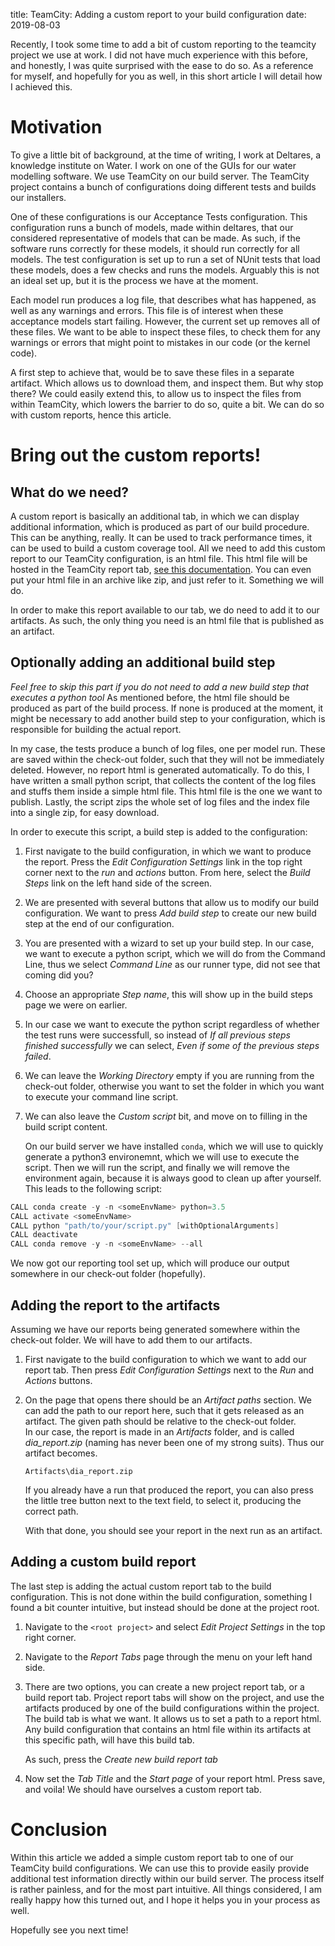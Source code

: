 title: TeamCity: Adding a custom report to your build configuration
date: 2019-08-03

Recently, I took some time to add a bit of custom reporting to the teamcity 
project we use at work. I did not have much experience with this before, and
honestly, I was quite surprised with the ease to do so. As a reference for 
myself, and hopefully for you as well, in this short article I will detail how I
achieved this.

# Motivation

To give a little bit of background, at the time of writing, I work at Deltares,
a knowledge institute on Water. I work on one of the GUIs for our water 
modelling software. We use TeamCity on our build server. The TeamCity project 
contains a bunch of configurations doing different tests and builds our 
installers.

One of these configurations is our Acceptance Tests configuration. This
configuration runs a bunch of models, made within deltares, that our considered
representative of models that can be made. As such, if the software runs 
correctly for these models, it should run correctly for all models.
The test configuration is set up to run a set of NUnit tests that load these
models, does a few checks and runs the models. Arguably this is not an ideal
set up, but it is the process we have at the moment. 

Each model run produces a log file, that describes what has happened, as well as
any warnings and errors. This file is of interest when these acceptance models
start failing. However, the current set up removes all of these files. We want
to be able to inspect these files, to check them for any warnings or errors that
might point to mistakes in our code (or the kernel code).

A first step to achieve that, would be to save these files in a separate 
artifact. Which allows us to download them, and inspect them. But why stop 
there? We could easily extend this, to allow us to inspect the files from within
TeamCity, which lowers the barrier to do so, quite a bit. We can do so with 
custom reports, hence this article.

# Bring out the custom reports!

## What do we need?

A custom report is basically an additional tab, in which we can display 
additional information, which is produced as part of our build procedure. This
can be anything, really. It can be used to track performance times, it can be 
used to build a custom coverage tool. All we need to add this custom report to
our TeamCity configuration, is an html file. This html file will be hosted in
the TeamCity report tab, [see this documentation](https://confluence.jetbrains.com/display/TCD10/Including+Third-Party+Reports+in+the+Build+Results).
You can even put your html file in an archive like zip, and just refer to it.
Something we will do. 

In order to make this report available to our tab, we do need to add it to our
artifacts. As such, the only thing you need is an html file that is published 
as an artifact.

## Optionally adding an additional build step

*Feel free to skip this part if you do not need to add a new build step that executes a python tool*
As mentioned before, the html file should be produced as part of the build
process. If none is produced at the moment, it might be necessary to add another
build step to your configuration, which is responsible for building the actual 
report.

In my case, the tests produce a bunch of log files, one per model run. These
are saved within the check-out folder, such that they will not be immediately
deleted. However, no report html is generated automatically. To do this, I have
written a small python script, that collects the content of the log files and 
stuffs them inside a simple html file. This html file is the one we want to 
publish. Lastly, the script zips the whole set of log files and the index
file into a single zip, for easy download.

In order to execute this script, a build step is added to the configuration: 

1. First navigate to the build configuration, in which we want to produce the
     report. Press the *Edit Configuration Settings* link in the top right corner
     next to the *run* and *actions* button. From here, select the *Build Steps*
     link on the left hand side of the screen.
   
2. We are presented with several buttons that allow us to modify our build
     configuration. We want to press *Add build step* to create our new build
     step at the end of our configuration. 
   
3. You are presented with a wizard to set up your build step. In our case, we
     want to execute a python script, which we will do from the Command Line, 
     thus we select *Command Line* as our runner type, did not see that coming
     did you? 
   
4. Choose an appropriate *Step name*, this will show up in the build steps
     page we were on earlier. 
   
5. In our case we want to execute the python script regardless of whether the
     test runs were successfull, so instead of *If all previous steps finished successfully*
     we can select, *Even if some of the previous steps failed*.
   
6. We can leave the *Working Directory* empty if you are running from the
   check-out folder, otherwise you want to set the folder in which you want
   to execute your command line script. 
   
7. We can also leave the *Custom script* bit, and move on to filling in the
     build script content.  
   
     On our build server we have installed `conda`, which we will use to quickly
     generate a python3 environemnt, which we will use to execute the script.
     Then we will run the script, and finally we will remove the environment 
     again, because it is always good to clean up after yourself.  
     This leads to the following script:  
   
     
```powershell
CALL conda create -y -n <someEnvName> python=3.5  
CALL activate <someEnvName>  
CALL python "path/to/your/script.py" [withOptionalArguments]  
CALL deactivate  
CALL conda remove -y -n <someEnvName> --all  
```
   
We now got our reporting tool set up, which will produce our output somewhere
in our check-out folder (hopefully).

## Adding the report to the artifacts

Assuming we have our reports being generated somewhere within the check-out 
folder. We will have to add them to our artifacts. 

1. First navigate to the build configuration to which we want to add our report
     tab. Then press *Edit Configuration Settings* next to the *Run* and *Actions*
     buttons.
   
2. On the page that opens there should be an *Artifact paths* section. We can 
     add the path to our report here, such that it gets released as an artifact.
     The given path should be relative to the check-out folder.  
     In our case, the report is made in an *Artifacts* folder, and is called
     *dia_report.zip* (naming has never been one of my strong suits). Thus our
     artifact becomes.  
   
     ```
     Artifacts\dia_report.zip
     ```  
   
     If you already have a run that produced the report, you can also press the
     little tree button next to the text field, to select it, producing the 
     correct path.  
   
    With that done, you should see your report in the next run as an artifact.

## Adding a custom build report

The last step is adding the actual custom report tab to the build configuration.
This is not done within the build configuration, something I found a bit counter
intuitive, but instead should be done at the project root. 

1. Navigate to the `<root project>` and select *Edit Project Settings* in the 
     top right corner.
   
2. Navigate to the *Report Tabs* page through the menu on your left hand side.
   
3. There are two options, you can create a new project report tab, or a build
     report tab. Project report tabs will show on the project, and use the 
     artifacts produced by one of the build configurations within the project.
     The build tab is what we want. It allows us to set a path to a report html.
     Any build configuration that contains an html file within its artifacts at 
     this specific path, will have this build tab.
   
     As such, press the *Create new build report tab*
   
4. Now set the *Tab Title* and the *Start page* of your report html. 
     Press save, and voila! We should have ourselves a custom report tab.

# Conclusion

Within this article we added a simple custom report tab to one of our TeamCity
build configurations. We can use this to provide easily provide additional 
test information directly within our build server. The process itself is 
rather painless, and for the most part intuitive. All things considered, 
I am really happy how this turned out, and I hope it helps you in your 
process as well.

Hopefully see you next time!
